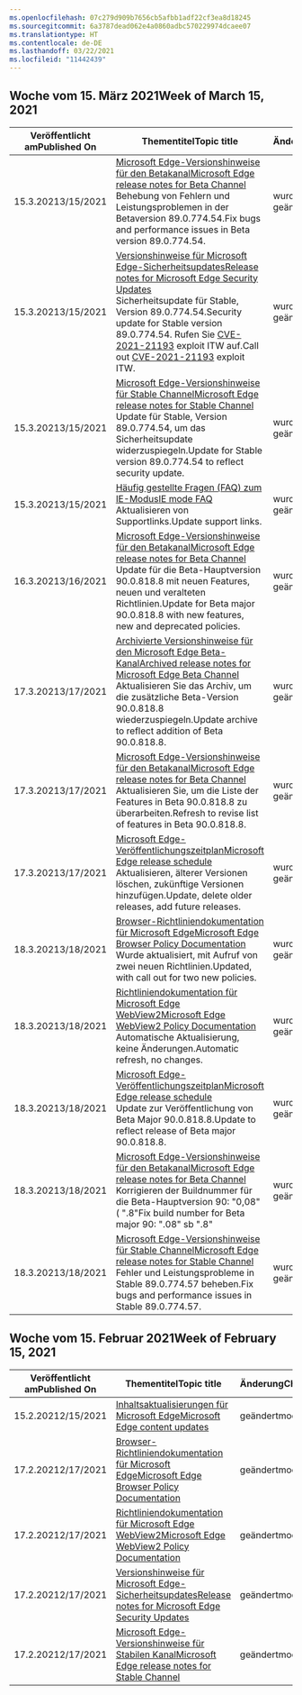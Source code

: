 ```yaml
---
ms.openlocfilehash: 07c279d909b7656cb5afbb1adf22cf3ea8d18245
ms.sourcegitcommit: 6a3787dead062e4a0860adbc570229974dcaee07
ms.translationtype: HT
ms.contentlocale: de-DE
ms.lasthandoff: 03/22/2021
ms.locfileid: "11442439"
---
```

<!-- This file is generated automatically each week. Changes made to this file will be overwritten.-->




## <a name="week-of-march-15-2021"></a><span data-ttu-id="c2162-101">Woche vom 15. März 2021</span><span class="sxs-lookup"><span data-stu-id="c2162-101">Week of March 15, 2021</span></span>


| <span data-ttu-id="c2162-102">Veröffentlicht am</span><span class="sxs-lookup"><span data-stu-id="c2162-102">Published On</span></span> |<span data-ttu-id="c2162-103">Thementitel</span><span class="sxs-lookup"><span data-stu-id="c2162-103">Topic title</span></span> | <span data-ttu-id="c2162-104">Änderung</span><span class="sxs-lookup"><span data-stu-id="c2162-104">Change</span></span> |
|------|------------|--------|
| <span data-ttu-id="c2162-105">15.3.2021</span><span class="sxs-lookup"><span data-stu-id="c2162-105">3/15/2021</span></span> | [<span data-ttu-id="c2162-106">Microsoft Edge-Versionshinweise für den Betakanal</span><span class="sxs-lookup"><span data-stu-id="c2162-106">Microsoft Edge release notes for Beta Channel</span></span>](/DeployEdge/microsoft-edge-relnote-beta-channel)<br><span data-ttu-id="c2162-107">Behebung von Fehlern und Leistungsproblemen in der Betaversion 89.0.774.54.</span><span class="sxs-lookup"><span data-stu-id="c2162-107">Fix bugs and performance issues in Beta version 89.0.774.54.</span></span> | <span data-ttu-id="c2162-108">wurde geändert</span><span class="sxs-lookup"><span data-stu-id="c2162-108">modified</span></span> |
| <span data-ttu-id="c2162-109">15.3.2021</span><span class="sxs-lookup"><span data-stu-id="c2162-109">3/15/2021</span></span> | [<span data-ttu-id="c2162-110">Versionshinweise für Microsoft Edge-Sicherheitsupdates</span><span class="sxs-lookup"><span data-stu-id="c2162-110">Release notes for Microsoft Edge Security Updates</span></span>](/DeployEdge/microsoft-edge-relnotes-security)<br><span data-ttu-id="c2162-111">Sicherheitsupdate für Stable, Version 89.0.774.54.</span><span class="sxs-lookup"><span data-stu-id="c2162-111">Security update for Stable version 89.0.774.54.</span></span> <span data-ttu-id="c2162-112">Rufen Sie [CVE-2021-21193](https://msrc.microsoft.com/update-guide/vulnerability/CVE-2021-21193) exploit ITW auf.</span><span class="sxs-lookup"><span data-stu-id="c2162-112">Call out [CVE-2021-21193](https://msrc.microsoft.com/update-guide/vulnerability/CVE-2021-21193) exploit ITW.</span></span> | <span data-ttu-id="c2162-113">wurde geändert</span><span class="sxs-lookup"><span data-stu-id="c2162-113">modified</span></span> |
| <span data-ttu-id="c2162-114">15.3.2021</span><span class="sxs-lookup"><span data-stu-id="c2162-114">3/15/2021</span></span> | [<span data-ttu-id="c2162-115">Microsoft Edge-Versionshinweise für Stable Channel</span><span class="sxs-lookup"><span data-stu-id="c2162-115">Microsoft Edge release notes for Stable Channel</span></span>](/DeployEdge/microsoft-edge-relnote-stable-channel)<br><span data-ttu-id="c2162-116">Update für Stable, Version 89.0.774.54, um das Sicherheitsupdate widerzuspiegeln.</span><span class="sxs-lookup"><span data-stu-id="c2162-116">Update for Stable version 89.0.774.54 to reflect security update.</span></span> | <span data-ttu-id="c2162-117">wurde geändert</span><span class="sxs-lookup"><span data-stu-id="c2162-117">modified</span></span> |
| <span data-ttu-id="c2162-118">15.3.2021</span><span class="sxs-lookup"><span data-stu-id="c2162-118">3/15/2021</span></span> | [<span data-ttu-id="c2162-119">Häufig gestellte Fragen (FAQ) zum IE-Modus</span><span class="sxs-lookup"><span data-stu-id="c2162-119">IE mode FAQ</span></span>](/DeployEdge/edge-ie-mode-faq)<br><span data-ttu-id="c2162-120">Aktualisieren von Supportlinks.</span><span class="sxs-lookup"><span data-stu-id="c2162-120">Update support links.</span></span> | <span data-ttu-id="c2162-121">wurde geändert</span><span class="sxs-lookup"><span data-stu-id="c2162-121">modified</span></span> |
| <span data-ttu-id="c2162-122">16.3.2021</span><span class="sxs-lookup"><span data-stu-id="c2162-122">3/16/2021</span></span> | [<span data-ttu-id="c2162-123">Microsoft Edge-Versionshinweise für den Betakanal</span><span class="sxs-lookup"><span data-stu-id="c2162-123">Microsoft Edge release notes for Beta Channel</span></span>](/DeployEdge/microsoft-edge-relnote-beta-channel)<br><span data-ttu-id="c2162-124">Update für die Beta-Hauptversion 90.0.818.8 mit neuen Features, neuen und veralteten Richtlinien.</span><span class="sxs-lookup"><span data-stu-id="c2162-124">Update for Beta major 90.0.818.8 with new features, new and deprecated policies.</span></span> | <span data-ttu-id="c2162-125">wurde geändert</span><span class="sxs-lookup"><span data-stu-id="c2162-125">modified</span></span> |
| <span data-ttu-id="c2162-126">17.3.2021</span><span class="sxs-lookup"><span data-stu-id="c2162-126">3/17/2021</span></span> | [<span data-ttu-id="c2162-127">Archivierte Versionshinweise für den Microsoft Edge Beta-Kanal</span><span class="sxs-lookup"><span data-stu-id="c2162-127">Archived release notes for Microsoft Edge Beta Channel</span></span>](/DeployEdge/microsoft-edge-relnote-archive-beta-channel)<br><span data-ttu-id="c2162-128">Aktualisieren Sie das Archiv, um die zusätzliche Beta-Version 90.0.818.8 wiederzuspiegeln.</span><span class="sxs-lookup"><span data-stu-id="c2162-128">Update archive to reflect addition of Beta 90.0.818.8.</span></span> | <span data-ttu-id="c2162-129">wurde geändert</span><span class="sxs-lookup"><span data-stu-id="c2162-129">modified</span></span> |
| <span data-ttu-id="c2162-130">17.3.2021</span><span class="sxs-lookup"><span data-stu-id="c2162-130">3/17/2021</span></span> | [<span data-ttu-id="c2162-131">Microsoft Edge-Versionshinweise für den Betakanal</span><span class="sxs-lookup"><span data-stu-id="c2162-131">Microsoft Edge release notes for Beta Channel</span></span>](/DeployEdge/microsoft-edge-relnote-beta-channel)<br><span data-ttu-id="c2162-132">Aktualisieren Sie, um die Liste der Features in Beta 90.0.818.8 zu überarbeiten.</span><span class="sxs-lookup"><span data-stu-id="c2162-132">Refresh to revise list of features in Beta 90.0.818.8.</span></span> | <span data-ttu-id="c2162-133">wurde geändert</span><span class="sxs-lookup"><span data-stu-id="c2162-133">modified</span></span> |
| <span data-ttu-id="c2162-134">17.3.2021</span><span class="sxs-lookup"><span data-stu-id="c2162-134">3/17/2021</span></span> | [<span data-ttu-id="c2162-135">Microsoft Edge-Veröffentlichungszeitplan</span><span class="sxs-lookup"><span data-stu-id="c2162-135">Microsoft Edge release schedule</span></span>](/DeployEdge/microsoft-edge-release-schedule)<br><span data-ttu-id="c2162-136">Aktualisieren, älterer Versionen löschen, zukünftige Versionen hinzufügen.</span><span class="sxs-lookup"><span data-stu-id="c2162-136">Update, delete older releases, add future releases.</span></span> | <span data-ttu-id="c2162-137">wurde geändert</span><span class="sxs-lookup"><span data-stu-id="c2162-137">modified</span></span> |
| <span data-ttu-id="c2162-138">18.3.2021</span><span class="sxs-lookup"><span data-stu-id="c2162-138">3/18/2021</span></span> | [<span data-ttu-id="c2162-139">Browser-Richtliniendokumentation für Microsoft Edge</span><span class="sxs-lookup"><span data-stu-id="c2162-139">Microsoft Edge Browser Policy Documentation</span></span>](/DeployEdge/microsoft-edge-policies)<br><span data-ttu-id="c2162-140">Wurde aktualisiert, mit Aufruf von zwei neuen Richtlinien.</span><span class="sxs-lookup"><span data-stu-id="c2162-140">Updated, with call out for two new policies.</span></span> | <span data-ttu-id="c2162-141">wurde geändert</span><span class="sxs-lookup"><span data-stu-id="c2162-141">modified</span></span> |
| <span data-ttu-id="c2162-142">18.3.2021</span><span class="sxs-lookup"><span data-stu-id="c2162-142">3/18/2021</span></span> | [<span data-ttu-id="c2162-143">Richtliniendokumentation für Microsoft Edge WebView2</span><span class="sxs-lookup"><span data-stu-id="c2162-143">Microsoft Edge WebView2 Policy Documentation</span></span>](/DeployEdge/microsoft-edge-webview-policies)<br><span data-ttu-id="c2162-144">Automatische Aktualisierung, keine Änderungen.</span><span class="sxs-lookup"><span data-stu-id="c2162-144">Automatic refresh, no changes.</span></span> | <span data-ttu-id="c2162-145">wurde geändert</span><span class="sxs-lookup"><span data-stu-id="c2162-145">modified</span></span> |
| <span data-ttu-id="c2162-146">18.3.2021</span><span class="sxs-lookup"><span data-stu-id="c2162-146">3/18/2021</span></span> | [<span data-ttu-id="c2162-147">Microsoft Edge-Veröffentlichungszeitplan</span><span class="sxs-lookup"><span data-stu-id="c2162-147">Microsoft Edge release schedule</span></span>](/DeployEdge/microsoft-edge-release-schedule)<br><span data-ttu-id="c2162-148">Update zur Veröffentlichung von Beta Major 90.0.818.8.</span><span class="sxs-lookup"><span data-stu-id="c2162-148">Update to reflect release of Beta major 90.0.818.8.</span></span> | <span data-ttu-id="c2162-149">wurde geändert</span><span class="sxs-lookup"><span data-stu-id="c2162-149">modified</span></span> |
| <span data-ttu-id="c2162-150">18.3.2021</span><span class="sxs-lookup"><span data-stu-id="c2162-150">3/18/2021</span></span> | [<span data-ttu-id="c2162-151">Microsoft Edge-Versionshinweise für den Betakanal</span><span class="sxs-lookup"><span data-stu-id="c2162-151">Microsoft Edge release notes for Beta Channel</span></span>](/DeployEdge/microsoft-edge-relnote-beta-channel)<br><span data-ttu-id="c2162-152">Korrigieren der Buildnummer für die Beta-Hauptversion 90: "0,08" ( ".8"</span><span class="sxs-lookup"><span data-stu-id="c2162-152">Fix build number for Beta major 90: ".08" sb ".8"</span></span> | <span data-ttu-id="c2162-153">wurde geändert</span><span class="sxs-lookup"><span data-stu-id="c2162-153">modified</span></span> |
| <span data-ttu-id="c2162-154">18.3.2021</span><span class="sxs-lookup"><span data-stu-id="c2162-154">3/18/2021</span></span> | [<span data-ttu-id="c2162-155">Microsoft Edge-Versionshinweise für Stable Channel</span><span class="sxs-lookup"><span data-stu-id="c2162-155">Microsoft Edge release notes for Stable Channel</span></span>](/DeployEdge/microsoft-edge-relnote-stable-channel)<br><span data-ttu-id="c2162-156">Fehler und Leistungsprobleme in Stable 89.0.774.57 beheben.</span><span class="sxs-lookup"><span data-stu-id="c2162-156">Fix bugs and performance issues in Stable 89.0.774.57.</span></span> | <span data-ttu-id="c2162-157">wurde geändert</span><span class="sxs-lookup"><span data-stu-id="c2162-157">modified</span></span> |

## <a name="week-of-february-15-2021"></a><span data-ttu-id="c2162-158">Woche vom 15. Februar 2021</span><span class="sxs-lookup"><span data-stu-id="c2162-158">Week of February 15, 2021</span></span>


| <span data-ttu-id="c2162-159">Veröffentlicht am</span><span class="sxs-lookup"><span data-stu-id="c2162-159">Published On</span></span> |<span data-ttu-id="c2162-160">Thementitel</span><span class="sxs-lookup"><span data-stu-id="c2162-160">Topic title</span></span> | <span data-ttu-id="c2162-161">Änderung</span><span class="sxs-lookup"><span data-stu-id="c2162-161">Change</span></span> |
|------|------------|--------|
| <span data-ttu-id="c2162-162">15.2.2021</span><span class="sxs-lookup"><span data-stu-id="c2162-162">2/15/2021</span></span> | [<span data-ttu-id="c2162-163">Inhaltsaktualisierungen für Microsoft Edge</span><span class="sxs-lookup"><span data-stu-id="c2162-163">Microsoft Edge content updates</span></span>](/DeployEdge/microsoft-edge-content-updates) | <span data-ttu-id="c2162-164">geändert</span><span class="sxs-lookup"><span data-stu-id="c2162-164">modified</span></span> |
| <span data-ttu-id="c2162-165">17.2.2021</span><span class="sxs-lookup"><span data-stu-id="c2162-165">2/17/2021</span></span> | [<span data-ttu-id="c2162-166">Browser-Richtliniendokumentation für Microsoft Edge</span><span class="sxs-lookup"><span data-stu-id="c2162-166">Microsoft Edge Browser Policy Documentation</span></span>](/DeployEdge/microsoft-edge-policies) | <span data-ttu-id="c2162-167">geändert</span><span class="sxs-lookup"><span data-stu-id="c2162-167">modified</span></span> |
| <span data-ttu-id="c2162-168">17.2.2021</span><span class="sxs-lookup"><span data-stu-id="c2162-168">2/17/2021</span></span> | [<span data-ttu-id="c2162-169">Richtliniendokumentation für Microsoft Edge WebView2</span><span class="sxs-lookup"><span data-stu-id="c2162-169">Microsoft Edge WebView2 Policy Documentation</span></span>](/DeployEdge/microsoft-edge-webview-policies) | <span data-ttu-id="c2162-170">geändert</span><span class="sxs-lookup"><span data-stu-id="c2162-170">modified</span></span> |
| <span data-ttu-id="c2162-171">17.2.2021</span><span class="sxs-lookup"><span data-stu-id="c2162-171">2/17/2021</span></span> | [<span data-ttu-id="c2162-172">Versionshinweise für Microsoft Edge-Sicherheitsupdates</span><span class="sxs-lookup"><span data-stu-id="c2162-172">Release notes for Microsoft Edge Security Updates</span></span>](/DeployEdge/microsoft-edge-relnotes-security) | <span data-ttu-id="c2162-173">geändert</span><span class="sxs-lookup"><span data-stu-id="c2162-173">modified</span></span> |
| <span data-ttu-id="c2162-174">17.2.2021</span><span class="sxs-lookup"><span data-stu-id="c2162-174">2/17/2021</span></span> | [<span data-ttu-id="c2162-175">Microsoft Edge-Versionshinweise für Stabilen Kanal</span><span class="sxs-lookup"><span data-stu-id="c2162-175">Microsoft Edge release notes for Stable Channel</span></span>](/DeployEdge/microsoft-edge-relnote-stable-channel) | <span data-ttu-id="c2162-176">geändert</span><span class="sxs-lookup"><span data-stu-id="c2162-176">modified</span></span> |
